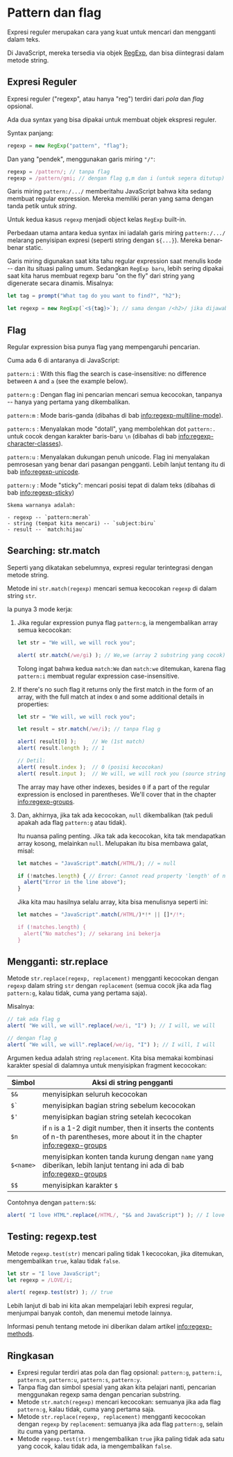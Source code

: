 # Pattern dan flag

Expresi reguler merupakan cara yang kuat untuk mencari dan mengganti dalam teks.

Di JavaScript, mereka tersedia via objek [RegExp](mdn:js/RegExp), dan bisa diintegrasi dalam metode string.

## Expresi Reguler

Expresi reguler ("regexp", atau hanya "reg") terdiri dari *pola* dan *flag* opsional.

Ada dua syntax yang bisa dipakai untuk membuat objek ekspresi reguler.

Syntax panjang:

```js
regexp = new RegExp("pattern", "flag");
```

Dan yang "pendek", menggunakan garis miring `"/"`:

```js
regexp = /pattern/; // tanpa flag
regexp = /pattern/gmi; // dengan flag g,m dan i (untuk segera ditutup)
```

Garis miring `pattern:/.../` memberitahu JavaScript bahwa kita sedang membuat regular expression. Mereka memiliki peran yang sama dengan tanda petik untuk *string*.

Untuk kedua kasus `regexp` menjadi object kelas `RegExp` built-in.

Perbedaan utama antara kedua syntax ini iadalah garis miring `pattern:/.../` melarang penyisipan expresi (seperti string dengan `${...}`). Mereka benar-benar static.

Garis miring digunakan saat kita tahu regular expression saat menulis kode -- dan itu situasi paling umum. Sedangkan `RegExp baru`, lebih sering dipakai saat kita harus membuat regexp baru "on the fly" dari string yang digenerate secara dinamis. Misalnya:

```js
let tag = prompt("What tag do you want to find?", "h2");

let regexp = new RegExp(`<${tag}>`); // sama dengan /<h2>/ jika dijawab "h2" di prompt di atas
```

## Flag

Regular expression bisa punya flag yang mempengaruhi pencarian.

Cuma ada 6 di antaranya di JavaScript:

`pattern:i`
: With this flag the search is case-insensitive: no difference between `A` and `a` (see the example below).

`pattern:g`
: Dengan flag ini pencarian mencari semua kecocokan, tanpanya -- hanya yang pertama yang dikembalikan.

`pattern:m`
: Mode baris-ganda (dibahas di bab <info:regexp-multiline-mode>).

`pattern:s`
: Menyalakan mode "dotall", yang membolehkan dot `pattern:.` untuk cocok dengan karakter baris-baru `\n` (dibahas di bab <info:regexp-character-classes>).

`pattern:u`
: Menyalakan dukungan penuh unicode. Flag ini menyalakan pemrosesan yang benar dari pasangan pengganti. Lebih lanjut tentang itu di bab <info:regexp-unicode>.

`pattern:y`
: Mode "sticky": mencari posisi tepat di dalam teks  (dibahas di bab <info:regexp-sticky>)

```smart header="Warna"
Skema warnanya adalah:

- regexp -- `pattern:merah`
- string (tempat kita mencari) -- `subject:biru`
- result -- `match:hijau`
```

## Searching: str.match

Seperti yang dikatakan sebelumnya, expresi regular terintegrasi dengan metode string.

Metode ini `str.match(regexp)` mencari semua kecocokan `regexp` di dalam string `str`.

Ia punya 3 mode kerja:

1. Jika regular expression punya flag `pattern:g`, ia mengembalikan array semua kecocokan:
    ```js run
    let str = "We will, we will rock you";

    alert( str.match(/we/gi) ); // We,we (array 2 substring yang cocok)
    ```
    Tolong ingat bahwa kedua `match:We` dan `match:we` ditemukan, karena flag `pattern:i` membuat regular expression case-insensitive.

2. If there's no such flag it returns only the first match in the form of an array, with the full match at index `0` and some additional details in properties:
    ```js run
    let str = "We will, we will rock you";

    let result = str.match(/we/i); // tanpa flag g

    alert( result[0] );     // We (1st match)
    alert( result.length ); // 1

    // Detil:
    alert( result.index );  // 0 (posisi kecocokan)
    alert( result.input );  // We will, we will rock you (source string)
    ```
    The array may have other indexes, besides `0` if a part of the regular expression is enclosed in parentheses. We'll cover that in the chapter  <info:regexp-groups>.

3. Dan, akhirnya, jika tak ada kecocokan, `null` dikembalikan (tak peduli apakah ada flag `pattern:g` atau tidak).

    Itu nuansa paling penting. Jika tak ada kecocokan, kita tak mendapatkan array kosong, melainkan `null`. Melupakan itu bisa membawa galat, misal:

    ```js run
    let matches = "JavaScript".match(/HTML/); // = null

    if (!matches.length) { // Error: Cannot read property 'length' of null
      alert("Error in the line above");
    }
    ```

    Jika kita mau hasilnya selalu array, kita bisa menulisnya seperti ini:

    ```js run
    let matches = "JavaScript".match(/HTML/)*!* || []*/!*;

    if (!matches.length) {
      alert("No matches"); // sekarang ini bekerja
    }
    ```

## Mengganti: str.replace

Metode `str.replace(regexp, replacement)` mengganti kecocokan dengan `regexp` dalam string `str` dengan `replacement` (semua cocok jika ada flag `pattern:g`, kalau tidak, cuma yang pertama saja).

Misalnya:

```js run
// tak ada flag g
alert( "We will, we will".replace(/we/i, "I") ); // I will, we will

// dengan flag g
alert( "We will, we will".replace(/we/ig, "I") ); // I will, I will
```

Argumen kedua adalah string `replacement`. Kita bisa memakai kombinasi karakter spesial di dalamnya untuk menyisipkan fragment kecocokan:

| Simbol | Aksi di string pengganti |
|--------|--------|
|`$&`|menyisipkan seluruh kecocokan|
|<code>$&#096;</code>|menyisipkan bagian string sebelum kecocokan|
|`$'`|menyisipkan bagian string setelah kecocokan|
|`$n`|if `n` is a 1-2 digit number, then it inserts the contents of n-th parentheses, more about it in the chapter <info:regexp-groups>|
|`$<name>`|menyisipkan konten tanda kurung dengan `name` yang diberikan, lebih lanjut tentang ini ada di bab <info:regexp-groups>|
|`$$`|menyisipkan karakter `$` |

Contohnya dengan `pattern:$&`:

```js run
alert( "I love HTML".replace(/HTML/, "$& and JavaScript") ); // I love HTML and JavaScript
```

## Testing: regexp.test

Metode `regexp.test(str)` mencari paling tidak 1 kecocokan, jika ditemukan, mengembalikan `true`, kalau tidak `false`.

```js run
let str = "I love JavaScript";
let regexp = /LOVE/i;

alert( regexp.test(str) ); // true
```

Lebih lanjut di bab ini kita akan mempelajari lebih expresi regular, menjumpai banyak contoh, dan menemui metode lainnya.

Informasi penuh tentang metode ini diberikan dalam artikel <info:regexp-methods>.

## Ringkasan

- Expresi regular terdiri atas pola dan flag opsional: `pattern:g`, `pattern:i`, `pattern:m`, `pattern:u`, `pattern:s`, `pattern:y`.
- Tanpa flag dan simbol spesial yang akan kita pelajari nanti, pencarian menggunakan regexp sama dengan pencarian substring.
- Metode `str.match(regexp)` mencari kecocokan: semuanya jika ada flag `pattern:g`, kalau tidak, cuma yang pertama saja.
- Metode `str.replace(regexp, replacement)` mengganti kecocokan dengan `regexp` by `replacement`: semuanya jika ada flag `pattern:g`, selain itu cuma yang pertama.
- Metode `regexp.test(str)` mengembalikan `true` jika paling tidak ada satu yang cocok, kalau tidak ada, ia mengembalikan `false`.
